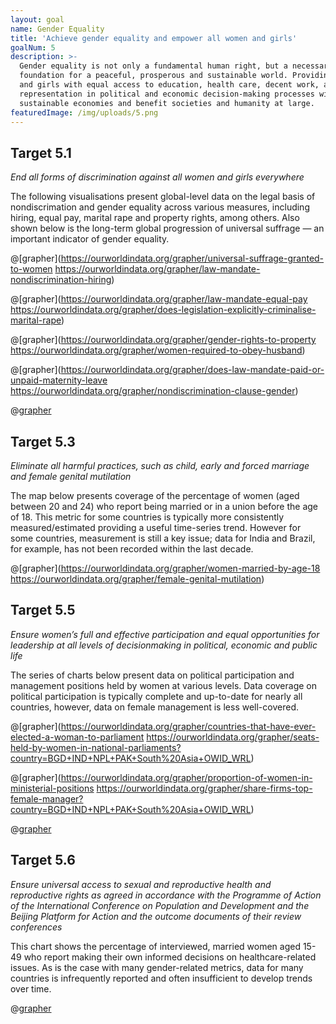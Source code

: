 ```yaml
---
layout: goal
name: Gender Equality
title: 'Achieve gender equality and empower all women and girls'
goalNum: 5
description: >-
  Gender equality is not only a fundamental human right, but a necessary
  foundation for a peaceful, prosperous and sustainable world. Providing women
  and girls with equal access to education, health care, decent work, and
  representation in political and economic decision-making processes will fuel
  sustainable economies and benefit societies and humanity at large.
featuredImage: /img/uploads/5.png
---
```

## Target 5.1
*End all forms of discrimination against all women and girls everywhere*

The following visualisations present global-level data on the legal basis of nondiscrimation and gender equality across various measures, including hiring, equal pay, marital rape and property rights, among others. Also shown below is the long-term global progression of universal suffrage — an important indicator of gender equality.

@[grapher](https://ourworldindata.org/grapher/universal-suffrage-granted-to-women https://ourworldindata.org/grapher/law-mandate-nondiscrimination-hiring)

@[grapher](https://ourworldindata.org/grapher/law-mandate-equal-pay https://ourworldindata.org/grapher/does-legislation-explicitly-criminalise-marital-rape)

@[grapher](https://ourworldindata.org/grapher/gender-rights-to-property https://ourworldindata.org/grapher/women-required-to-obey-husband)

@[grapher](https://ourworldindata.org/grapher/does-law-mandate-paid-or-unpaid-maternity-leave https://ourworldindata.org/grapher/nondiscrimination-clause-gender)

@[grapher](https://ourworldindata.org/grapher/testimony-weight-gender)

## Target 5.3
*Eliminate all harmful practices, such as child, early and forced marriage and female genital mutilation*

The map below presents coverage of the percentage of women (aged between 20 and 24) who report being married or in a union before the age of 18. This metric for some countries is typically more consistently measured/estimated providing a useful time-series trend. However for some countries, measurement is still a key issue; data for India and Brazil, for example, has not been recorded within the last decade.

@[grapher](https://ourworldindata.org/grapher/women-married-by-age-18 https://ourworldindata.org/grapher/female-genital-mutilation)

## Target 5.5
*Ensure women’s full and effective participation and equal opportunities for leadership at all levels of decisionmaking in political, economic and public life*

The series of charts below present data on political participation and management positions held by women at various levels. Data coverage on political participation is typically complete and up-to-date for nearly all countries, however, data on female management is less well-covered.

@[grapher](https://ourworldindata.org/grapher/countries-that-have-ever-elected-a-woman-to-parliament https://ourworldindata.org/grapher/seats-held-by-women-in-national-parliaments?country=BGD+IND+NPL+PAK+South%20Asia+OWID_WRL)

@[grapher](https://ourworldindata.org/grapher/proportion-of-women-in-ministerial-positions https://ourworldindata.org/grapher/share-firms-top-female-manager?country=BGD+IND+NPL+PAK+South%20Asia+OWID_WRL)

@[grapher](https://ourworldindata.org/grapher/female-employment-in-management)

## Target 5.6
*Ensure universal access to sexual and reproductive health and reproductive rights as agreed in accordance with the Programme of Action of the International Conference on Population and Development and the Beijing Platform for Action and the outcome documents of their review conferences*

This chart shows the percentage of interviewed, married women aged 15-49 who report making their own informed decisions on healthcare-related issues. As is the case with many gender-related metrics, data for many countries is infrequently reported and often insufficient to develop trends over time.

@[grapher](https://ourworldindata.org/grapher/proportion-of-women-who-make-their-own-informed-health-care-decisions)